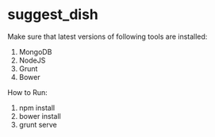 suggest_dish
============

Make sure that latest versions of following tools are installed:
1. MongoDB
2. NodeJS
3. Grunt
4. Bower

How to Run:
1. npm install
2. bower install
3. grunt serve

